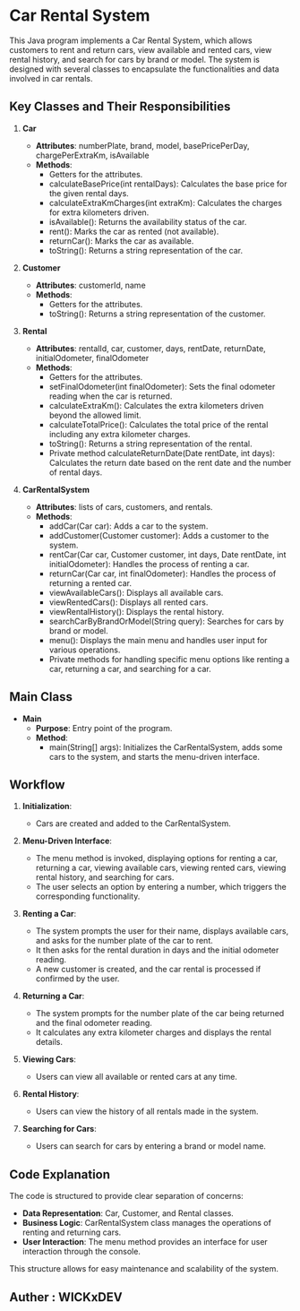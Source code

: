 # Car Rental System

This Java program implements a Car Rental System, which allows customers to rent and return cars, view available and rented cars, view rental history, and search for cars by brand or model. The system is designed with several classes to encapsulate the functionalities and data involved in car rentals.

## Key Classes and Their Responsibilities

1. **Car**
   - **Attributes**: numberPlate, brand, model, basePricePerDay, chargePerExtraKm, isAvailable
   - **Methods**:
     - Getters for the attributes.
     - calculateBasePrice(int rentalDays): Calculates the base price for the given rental days.
     - calculateExtraKmCharges(int extraKm): Calculates the charges for extra kilometers driven.
     - isAvailable(): Returns the availability status of the car.
     - rent(): Marks the car as rented (not available).
     - returnCar(): Marks the car as available.
     - toString(): Returns a string representation of the car.

2. **Customer**
   - **Attributes**: customerId, name
   - **Methods**:
     - Getters for the attributes.
     - toString(): Returns a string representation of the customer.

3. **Rental**
   - **Attributes**: rentalId, car, customer, days, rentDate, returnDate, initialOdometer, finalOdometer
   - **Methods**:
     - Getters for the attributes.
     - setFinalOdometer(int finalOdometer): Sets the final odometer reading when the car is returned.
     - calculateExtraKm(): Calculates the extra kilometers driven beyond the allowed limit.
     - calculateTotalPrice(): Calculates the total price of the rental including any extra kilometer charges.
     - toString(): Returns a string representation of the rental.
     - Private method calculateReturnDate(Date rentDate, int days): Calculates the return date based on the rent date and the number of rental days.

4. **CarRentalSystem**
   - **Attributes**: lists of cars, customers, and rentals.
   - **Methods**:
     - addCar(Car car): Adds a car to the system.
     - addCustomer(Customer customer): Adds a customer to the system.
     - rentCar(Car car, Customer customer, int days, Date rentDate, int initialOdometer): Handles the process of renting a car.
     - returnCar(Car car, int finalOdometer): Handles the process of returning a rented car.
     - viewAvailableCars(): Displays all available cars.
     - viewRentedCars(): Displays all rented cars.
     - viewRentalHistory(): Displays the rental history.
     - searchCarByBrandOrModel(String query): Searches for cars by brand or model.
     - menu(): Displays the main menu and handles user input for various operations.
     - Private methods for handling specific menu options like renting a car, returning a car, and searching for a car.

## Main Class

- **Main**
  - **Purpose**: Entry point of the program.
  - **Method**:
    - main(String[] args): Initializes the CarRentalSystem, adds some cars to the system, and starts the menu-driven interface.

## Workflow

1. **Initialization**:
   - Cars are created and added to the CarRentalSystem.
   
2. **Menu-Driven Interface**:
   - The menu method is invoked, displaying options for renting a car, returning a car, viewing available cars, viewing rented cars, viewing rental history, and searching for cars.
   - The user selects an option by entering a number, which triggers the corresponding functionality.
   
3. **Renting a Car**:
   - The system prompts the user for their name, displays available cars, and asks for the number plate of the car to rent.
   - It then asks for the rental duration in days and the initial odometer reading.
   - A new customer is created, and the car rental is processed if confirmed by the user.
   
4. **Returning a Car**:
   - The system prompts for the number plate of the car being returned and the final odometer reading.
   - It calculates any extra kilometer charges and displays the rental details.
   
5. **Viewing Cars**:
   - Users can view all available or rented cars at any time.
   
6. **Rental History**:
   - Users can view the history of all rentals made in the system.
   
7. **Searching for Cars**:
   - Users can search for cars by entering a brand or model name.

## Code Explanation

The code is structured to provide clear separation of concerns:

- **Data Representation**: Car, Customer, and Rental classes.
- **Business Logic**: CarRentalSystem class manages the operations of renting and returning cars.
- **User Interaction**: The menu method provides an interface for user interaction through the console.

This structure allows for easy maintenance and scalability of the system.

## Auther : WICKxDEV
